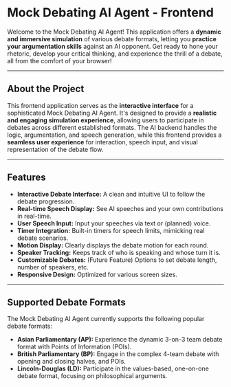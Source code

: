 # Mock Debating AI Agent - Frontend

Welcome to the Mock Debating AI Agent! This application offers a **dynamic and immersive simulation** of various debate formats, letting you **practice your argumentation skills** against an AI opponent. Get ready to hone your rhetoric, develop your critical thinking, and experience the thrill of a debate, all from the comfort of your browser!

---

## About the Project

This frontend application serves as the **interactive interface** for a sophisticated Mock Debating AI Agent. It's designed to provide a **realistic and engaging simulation experience**, allowing users to participate in debates across different established formats. The AI backend handles the logic, argumentation, and speech generation, while this frontend provides a **seamless user experience** for interaction, speech input, and visual representation of the debate flow.

---

## Features

* **Interactive Debate Interface:** A clean and intuitive UI to follow the debate progression.
* **Real-time Speech Display:** See AI speeches and your own contributions in real-time.
* **User Speech Input:** Input your speeches via text or (planned) voice.
* **Timer Integration:** Built-in timers for speech limits, mimicking real debate scenarios.
* **Motion Display:** Clearly displays the debate motion for each round.
* **Speaker Tracking:** Keeps track of who is speaking and whose turn it is.
* **Customizable Debates:** (Future Feature) Options to set debate length, number of speakers, etc.
* **Responsive Design:** Optimized for various screen sizes.

---

## Supported Debate Formats

The Mock Debating AI Agent currently supports the following popular debate formats:

* **Asian Parliamentary (AP):** Experience the dynamic 3-on-3 team debate format with Points of Information (POIs).
* **British Parliamentary (BP):** Engage in the complex 4-team debate with opening and closing halves, and POIs.
* **Lincoln-Douglas (LD):** Participate in the values-based, one-on-one debate format, focusing on philosophical arguments.
